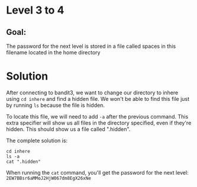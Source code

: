 # Level 3 to 4

## Goal:
The password for the next level is stored in a file called spaces in this filename located in the home directory

# Solution
After connecting to bandit3, we want to change our directory to inhere using `cd inhere` and find a hidden file. We won't be able to find this file just by running `ls` because the file is hidden. 

To locate this file, we will need to add `-a` after the previous command. This extra specifier will show us all files in the directory specified, even if they're hidden. This should show us a file called ".hidden".

The complete solution is:

```
cd inhere
ls -a
cat ".hidden"

```

When running the `cat` command, you'll get the password for the next level:
`2EW7BBsr6aMMoJ2HjW067dm8EgX26xNe`
